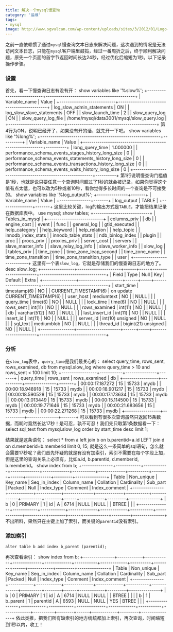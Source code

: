 ```yaml
---
title: 解决一个mysql慢查询
category: '运维'
tags:
- mysql
image: http://www.sgvulcan.com/wp-content/uploads/sites/3/2012/01/Logo-mysql-300x219.jpg
---
```


之前一直依赖惯了通过`mysql`慢查询文本日志来解决问题，这次遇到的情况是无法访问文本日志，只能在`mysql`客户端里鼓捣，经过一番周折之后，终于顺利解决问题，原先一个页面的首字节返回时间长达24秒，经过优化后缩短为1秒。以下记录操作步骤。

### 设置
首先，看一下慢查询日志有没有开：
    show variables like '%slow%';
+---------------------------+-------------------------------------------+
| Variable_name             | Value                                     |
+---------------------------+-------------------------------------------+
| log_slow_admin_statements | ON                                        |
| log_slow_slave_statements | OFF                                       |
| slow_launch_time          | 2                                         |
| slow_query_log            | ON                                        |
| slow_query_log_file       | /home/mysql/data3001/mysql/slow_query.log |
+---------------------------+-------------------------------------------+
第4行为ON，说明已经开了，如果没有开的话，就先开一下吧。
    show variables like '%long%';
+----------------------------------------------------------+----------+
| Variable_name                                            | Value    |
+----------------------------------------------------------+----------+
| long_query_time                                          | 1.000000 |
| performance_schema_events_stages_history_long_size       | 0        |
| performance_schema_events_statements_history_long_size   | 0        |
| performance_schema_events_transactions_history_long_size | 0        |
| performance_schema_events_waits_history_long_size        | 0        |
+----------------------------------------------------------+----------+
第1行说明慢查询门槛值是1秒，也就是说只要任意一个查询时间超过了1秒的就会被记录，如果你觉得这个值有点太低，也可以改为5秒或者10秒，看你觉得多长时间的一个查询是不可接受的。
    show variables like '%log_output%';
+---------------+-------+
| Variable_name | Value |
+---------------+-------+
| log_output    | TABLE |
+---------------+-------+
这里比较关键，log的输出方式是`TABLE`，才能把结果记录在数据库表中。
    use mysql;
    show tables;
+---------------------------+
| Tables_in_mysql           |
+---------------------------+
| columns_priv              |
| db                        |
| engine_cost               |
| event                     |
| func                      |
| general_log               |
| gtid_executed             |
| help_category             |
| help_keyword              |
| help_relation             |
| help_topic                |
| innodb_index_stats        |
| innodb_table_stats        |
| ndb_binlog_index          |
| plugin                    |
| proc                      |
| procs_priv                |
| proxies_priv              |
| server_cost               |
| servers                   |
| slave_master_info         |
| slave_relay_log_info      |
| slave_worker_info         |
| slow_log                  |
| tables_priv               |
| time_zone                 |
| time_zone_leap_second     |
| time_zone_name            |
| time_zone_transition      |
| time_zone_transition_type |
| user                      |
+---------------------------+
这里有一个表`slow_log`，它就是存储我们的慢查询日志的地方了。
    desc slow_log;
+----------------+---------------------+------+-----+----------------------+--------------------------------+
| Field          | Type                | Null | Key | Default              | Extra                          |
+----------------+---------------------+------+-----+----------------------+--------------------------------+
| start_time     | timestamp(6)        | NO   |     | CURRENT_TIMESTAMP(6) | on update CURRENT_TIMESTAMP(6) |
| user_host      | mediumtext          | NO   |     | NULL                 |                                |
| query_time     | time(6)             | NO   |     | NULL                 |                                |
| lock_time      | time(6)             | NO   |     | NULL                 |                                |
| rows_sent      | int(11)             | NO   |     | NULL                 |                                |
| rows_examined  | int(11)             | NO   |     | NULL                 |                                |
| db             | varchar(512)        | NO   |     | NULL                 |                                |
| last_insert_id | int(11)             | NO   |     | NULL                 |                                |
| insert_id      | int(11)             | NO   |     | NULL                 |                                |
| server_id      | int(10) unsigned    | NO   |     | NULL                 |                                |
| sql_text       | mediumblob          | NO   |     | NULL                 |                                |
| thread_id      | bigint(21) unsigned | NO   |     | NULL                 |                                |
+----------------+---------------------+------+-----+----------------------+--------------------------------+
### 分析
在`slow_log`表中，`query_time`是我们最关心的：
    select query_time, rows_sent, rows_examined, db from mysql.slow_log where query_time > 10 and rows_sent < 100 limit 10;
+-----------------+-----------+---------------+-------+
| query_time      | rows_sent | rows_examined | db    |
+-----------------+-----------+---------------+-------+
| 00:00:17.187272 |        15 |         15733 | mydb |
| 00:00:18.948918 |        15 |         15733 | mydb |
| 00:00:18.901217 |        15 |         15733 | mydb |
| 00:00:18.590528 |        15 |         15733 | mydb |
| 00:00:17.173634 |        15 |         15733 | mydb |
| 00:00:13.013449 |        15 |         15733 | mydb |
| 00:00:15.114500 |        15 |         15733 | mydb |
| 00:00:19.771646 |        15 |         15733 | mydb |
| 00:00:21.683656 |        15 |         15733 | mydb |
| 00:00:22.271268 |        15 |         15733 | mydb |
+-----------------+-----------+---------------+-------+
可以看到有很多次查询虽然只返回15条数据，而耗时竟然长达17秒！是可忍，孰不可忍！我们先只取第1条数据看一下：
    select sql_text from mysql.slow_log order by start_time desc limit 1;

结果就是这条语句：
    select * from a left join b on b.parentid=a.id LEFT join d on d.memberid=b.memberid  limit 0, 15;
就是这么一条简单的sql语句，怎么就会需要17秒呢？我们首先怀疑的就是有没有加索引，索引不需要在每个字段上加，但是这里的查询关系上必须有，比如a.id, b.parentid, d.memberid, b.memberid。
    show index from b;
+---------------+------------+------------+--------------+-------------+-----------+-------------+----------+--------+------+------------+---------+---------------+
| Table         | Non_unique | Key_name   | Seq_in_index | Column_name | Collation | Cardinality | Sub_part | Packed | Null | Index_type | Comment | Index_comment |
+---------------+------------+------------+--------------+-------------+-----------+-------------+----------+--------+------+------------+---------+---------------+
| b |          0 | PRIMARY    |            1 | id          | A         |        6714 |     NULL | NULL   |      | BTREE      |         |               |
+---------------+------------+------------+--------------+-------------+-----------+-------------+----------+--------+------+------------+---------+---------------+
不出所料，果然只在主键上加了索引，而关键的`parentid`没有索引。
### 添加索引
    alter table b add index b_parent (parentid);
再次查看索引：
    show index from b;
+---------------+------------+------------+--------------+-------------+-----------+-------------+----------+--------+------+------------+---------+---------------+
| Table         | Non_unique | Key_name   | Seq_in_index | Column_name | Collation | Cardinality | Sub_part | Packed | Null | Index_type | Comment | Index_comment |
+---------------+------------+------------+--------------+-------------+-----------+-------------+----------+--------+------+------------+---------+---------------+
| b |          0 | PRIMARY    |            1 | id          | A         |        6714 |     NULL | NULL   |      | BTREE      |         |               |
| b |          1 | b_parent |            1 | parentid    | A         |        6593 |     NULL | NULL   | YES  | BTREE      |         |               |
+---------------+------------+------------+--------------+-------------+-----------+-------------+----------+--------+------+------------+---------+---------------+
依此类推，把我们所有缺索引的地方统统都加上索引，再次查询，时间缩短到1秒以内，收工！
